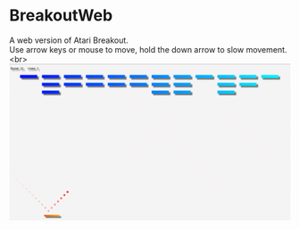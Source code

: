 # BreakoutWeb
A web version of Atari Breakout.\
Use arrow keys or mouse to move, hold the down arrow to slow movement.\<br>
![alt text](https://raw.githubusercontent.com/Mush524/BreakoutWeb/main/images/screenshot3.png)
